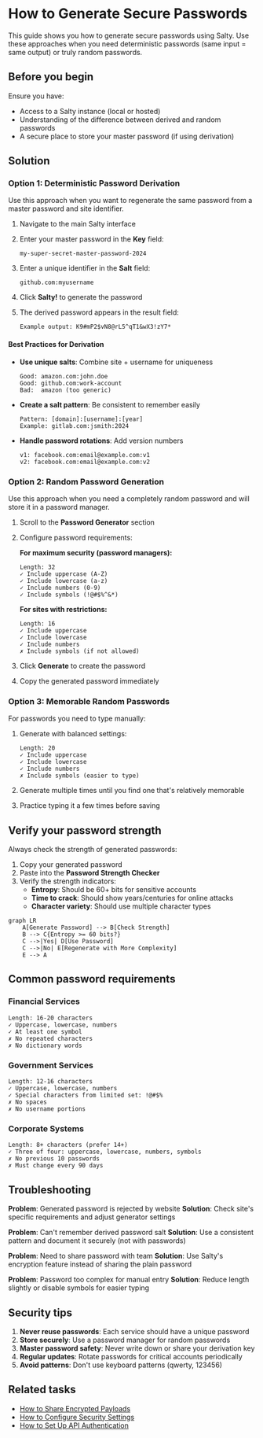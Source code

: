 # How to Generate Secure Passwords

This guide shows you how to generate secure passwords using Salty. Use these approaches when you need deterministic passwords (same input = same output) or truly random passwords.

## Before you begin

Ensure you have:
- Access to a Salty instance (local or hosted)
- Understanding of the difference between derived and random passwords
- A secure place to store your master password (if using derivation)

## Solution

### Option 1: Deterministic Password Derivation

Use this approach when you want to regenerate the same password from a master password and site identifier.

1. Navigate to the main Salty interface

2. Enter your master password in the **Key** field:
   ```
   my-super-secret-master-password-2024
   ```

3. Enter a unique identifier in the **Salt** field:
   ```
   github.com:myusername
   ```

4. Click **Salty!** to generate the password

5. The derived password appears in the result field:
   ```
   Example output: K9#mP2$vN8@rL5^qT1&wX3!zY7*
   ```

#### Best Practices for Derivation

- **Use unique salts**: Combine site + username for uniqueness
  ```
  Good: amazon.com:john.doe
  Good: github.com:work-account
  Bad:  amazon (too generic)
  ```

- **Create a salt pattern**: Be consistent to remember easily
  ```
  Pattern: [domain]:[username]:[year]
  Example: gitlab.com:jsmith:2024
  ```

- **Handle password rotations**: Add version numbers
  ```
  v1: facebook.com:email@example.com:v1
  v2: facebook.com:email@example.com:v2
  ```

### Option 2: Random Password Generation

Use this approach when you need a completely random password and will store it in a password manager.

1. Scroll to the **Password Generator** section

2. Configure password requirements:
   
   **For maximum security (password managers):**
   ```
   Length: 32
   ✓ Include uppercase (A-Z)
   ✓ Include lowercase (a-z)
   ✓ Include numbers (0-9)
   ✓ Include symbols (!@#$%^&*)
   ```

   **For sites with restrictions:**
   ```
   Length: 16
   ✓ Include uppercase
   ✓ Include lowercase
   ✓ Include numbers
   ✗ Include symbols (if not allowed)
   ```

3. Click **Generate** to create the password

4. Copy the generated password immediately

### Option 3: Memorable Random Passwords

For passwords you need to type manually:

1. Generate with balanced settings:
   ```
   Length: 20
   ✓ Include uppercase
   ✓ Include lowercase
   ✓ Include numbers
   ✗ Include symbols (easier to type)
   ```

2. Generate multiple times until you find one that's relatively memorable

3. Practice typing it a few times before saving

## Verify your password strength

Always check the strength of generated passwords:

1. Copy your generated password
2. Paste into the **Password Strength Checker**
3. Verify the strength indicators:
   - **Entropy**: Should be 60+ bits for sensitive accounts
   - **Time to crack**: Should show years/centuries for online attacks
   - **Character variety**: Should use multiple character types

```mermaid
graph LR
    A[Generate Password] --> B[Check Strength]
    B --> C{Entropy >= 60 bits?}
    C -->|Yes| D[Use Password]
    C -->|No| E[Regenerate with More Complexity]
    E --> A
```

## Common password requirements

### Financial Services
```
Length: 16-20 characters
✓ Uppercase, lowercase, numbers
✓ At least one symbol
✗ No repeated characters
✗ No dictionary words
```

### Government Services
```
Length: 12-16 characters
✓ Uppercase, lowercase, numbers
✓ Special characters from limited set: !@#$%
✗ No spaces
✗ No username portions
```

### Corporate Systems
```
Length: 8+ characters (prefer 14+)
✓ Three of four: uppercase, lowercase, numbers, symbols
✗ No previous 10 passwords
✗ Must change every 90 days
```

## Troubleshooting

**Problem**: Generated password is rejected by website
**Solution**: Check site's specific requirements and adjust generator settings

**Problem**: Can't remember derived password salt
**Solution**: Use a consistent pattern and document it securely (not with passwords)

**Problem**: Need to share password with team
**Solution**: Use Salty's encryption feature instead of sharing the plain password

**Problem**: Password too complex for manual entry
**Solution**: Reduce length slightly or disable symbols for easier typing

## Security tips

1. **Never reuse passwords**: Each service should have a unique password
2. **Store securely**: Use a password manager for random passwords
3. **Master password safety**: Never write down or share your derivation key
4. **Regular updates**: Rotate passwords for critical accounts periodically
5. **Avoid patterns**: Don't use keyboard patterns (qwerty, 123456)

## Related tasks

- [How to Share Encrypted Payloads](./share-payloads.md)
- [How to Configure Security Settings](./configure-security.md)
- [How to Set Up API Authentication](./setup-api-auth.md)